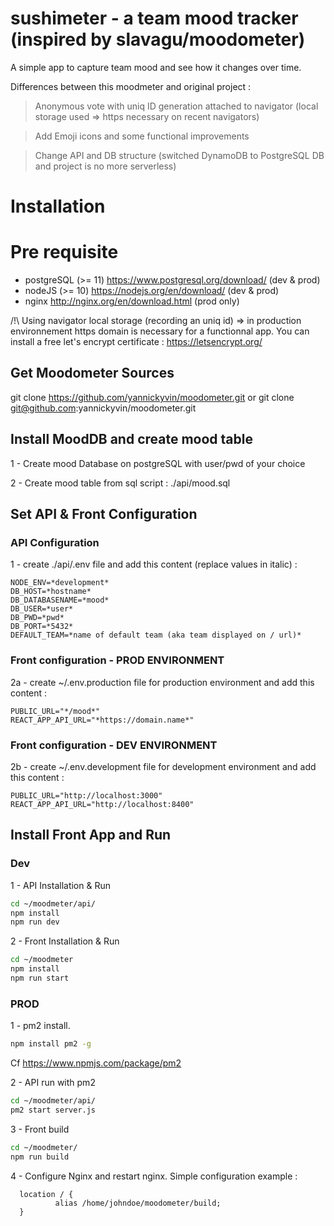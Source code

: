 # sushimeter - a team mood tracker (inspired by slavagu/moodometer)

A simple app to capture team mood and see how it changes over time.

Differences between this moodmeter and original project :
> Anonymous vote with uniq ID generation attached to navigator (local storage used => https necessary on recent navigators)

> Add Emoji icons and some functional improvements

> Change API and DB structure (switched DynamoDB to PostgreSQL DB and project is no more serverless)

# Installation

# Pre requisite 
* postgreSQL (>= 11) https://www.postgresql.org/download/ (dev & prod)
* nodeJS (>= 10) https://nodejs.org/en/download/ (dev & prod)
* nginx http://nginx.org/en/download.html (prod only)

/!\ Using navigator local storage (recording an uniq id) => in production environnement https domain is necessary for a functionnal app. 
You can install a free let's encrypt certificate : https://letsencrypt.org/

## Get Moodometer Sources
git clone https://github.com/yannickyvin/moodometer.git
or
git clone git@github.com:yannickyvin/moodometer.git

## Install MoodDB and create mood table
1 - Create mood Database on postgreSQL with user/pwd of your choice

2 - Create mood table from sql script : ./api/mood.sql

## Set API & Front Configuration 

### API Configuration
1 - create ./api/.env file and add this content (replace values in italic) :
```
NODE_ENV=*development*
DB_HOST=*hostname*
DB_DATABASENAME=*mood*
DB_USER=*user*
DB_PWD=*pwd*
DB_PORT=*5432*
DEFAULT_TEAM=*name of default team (aka team displayed on / url)*
```

### Front configuration - PROD ENVIRONMENT
2a - create ~/.env.production file for production environment and add this content :
```
PUBLIC_URL="*/mood*"
REACT_APP_API_URL="*https://domain.name*"

```
### Front configuration - DEV ENVIRONMENT
2b - create ~/.env.development file for development environment and add this content :
```
PUBLIC_URL="http://localhost:3000"
REACT_APP_API_URL="http://localhost:8400"

```


## Install Front App and Run
### Dev
1 - API Installation & Run
```bash
cd ~/moodmeter/api/
npm install
npm run dev
```

2 - Front Installation & Run
```bash
cd ~/moodmeter
npm install
npm run start
```

### PROD
1 - pm2 install.
```bash
npm install pm2 -g
```
Cf https://www.npmjs.com/package/pm2

2 - API run with pm2
```bash
cd ~/moodmeter/api/
pm2 start server.js
```

3 - Front build
```bash
cd ~/moodmeter/
npm run build
```

4 - Configure Nginx and restart nginx. Simple configuration example :
```nginx
  location / {
          alias /home/johndoe/moodometer/build;
  }
```
